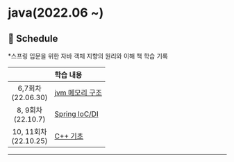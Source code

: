 # java(2022.06 ~)


## 📅 Schedule
*스프링 입문을 위한 자바 객체 지향의 원리와 이해 책 학습 기록

|                                   | 학습 내용                                                         |
| :-------------------------------: | :----------------------------------------------------------- |
| 6,7회차<br />(22.06.30)  | [jvm 메모리 구조](https://szzii.notion.site/JVM-fd978f72d0a7475e97af4b5d9a50cdf4)|
| 8, 9회차<br />(22.10.7)  | [Spring IoC/DI](https://szzii.notion.site/Spring-IoC-DI-27259e98bda24fd4a21d92a7fb5f9c3f)|
| 10, 11회차<br />(22.10.25) | [C++ 기초](https://szzii.notion.site/C-e942622c264f461fa50d5c3a7f2e8a9a) |

------

